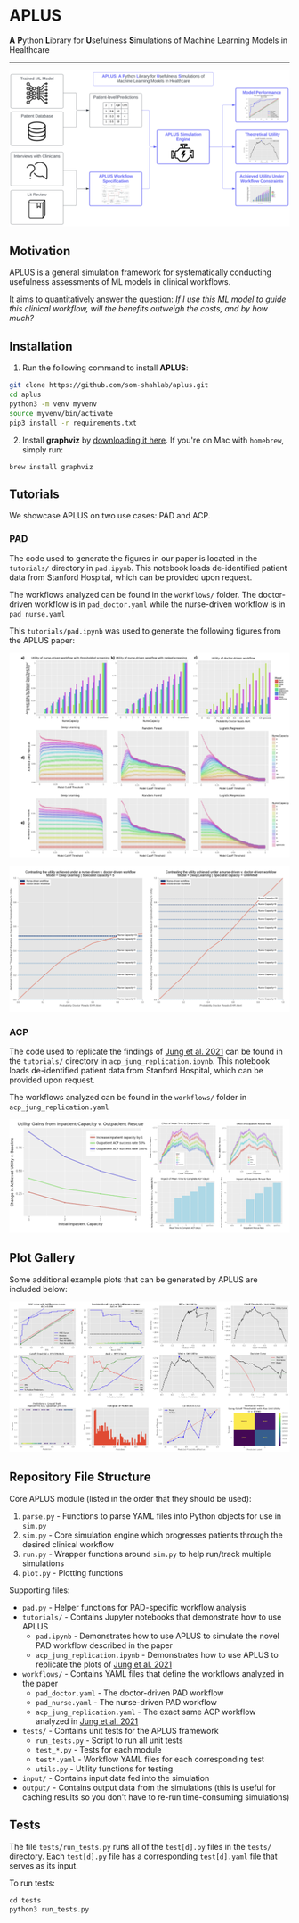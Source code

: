 # APLUS

**A** **P**ython **L**ibrary for **U**sefulness **S**imulations of Machine Learning Models in Healthcare

----

![Graphical Abstract](img/graphical%20abstract.png)

## Motivation

APLUS is a general simulation framework for systematically conducting usefulness assessments of ML models in clinical workflows.

It aims to quantitatively answer the question: *If I use this ML model to guide this clinical workflow, will the benefits outweigh the costs, and by how much?*

## Installation

1) Run the following command to install **APLUS**:

```bash
git clone https://github.com/som-shahlab/aplus.git
cd aplus
python3 -m venv myvenv
source myvenv/bin/activate
pip3 install -r requirements.txt
```

2. Install **graphviz** by [downloading it here](https://graphviz.org/download/). If you're on Mac with `homebrew`, simply run:
```
brew install graphviz
```

## Tutorials

We showcase APLUS on two use cases: PAD and ACP.

### PAD

The code used to generate the figures in our paper is located in the `tutorials/` directory in `pad.ipynb`. This notebook loads de-identified patient data from Stanford Hospital, which can be provided upon request.

The workflows analyzed can be found in the `workflows/` folder. The doctor-driven workflow is in `pad_doctor.yaml` while the nurse-driven workflow is in `pad_nurse.yaml`

This `tutorials/pad.ipynb` was used to generate the following figures from the APLUS paper:

![PAD Figure 1](img/pad%20figure%201.png)

![PAD Figure 2](img/pad%20figure%202.png)

### ACP

The code used to replicate the findings of [Jung et al. 2021](https://pubmed.ncbi.nlm.nih.gov/33355350/) can be found in the `tutorials/` directory in `acp_jung_replication.ipynb`. This notebook loads de-identified patient data from Stanford Hospital, which can be provided upon request.

The workflows analyzed can be found in the `workflows/` folder in `acp_jung_replication.yaml`

![ACP Figure](img/acp%20figure.png)

## Plot Gallery

Some additional example plots that can be generated by APLUS are included below:

![Additional Plots](img/additional%20plots.png)

## Repository File Structure

Core APLUS module (listed in the order that they should be used):
1. `parse.py` - Functions to parse YAML files into Python objects for use in `sim.py`
1. `sim.py` - Core simulation engine which progresses patients through the desired clinical workflow
1. `run.py` - Wrapper functions around `sim.py` to help run/track multiple simulations
1. `plot.py` - Plotting functions

Supporting files:
* `pad.py` - Helper functions for PAD-specific workflow analysis
* `tutorials/` - Contains Jupyter notebooks that demonstrate how to use APLUS
    * `pad.ipynb` - Demonstrates how to use APLUS to simulate the novel PAD workflow described in the paper
    * `acp_jung_replication.ipynb` - Demonstrates how to use APLUS to replicate the plots of [Jung et al. 2021](https://pubmed.ncbi.nlm.nih.gov/33355350/)
* `workflows/` - Contains YAML files that define the workflows analyzed in the paper
    * `pad_doctor.yaml` - The doctor-driven PAD workflow
    * `pad_nurse.yaml` - The nurse-driven PAD workflow
    * `acp_jung_replication.yaml` - The exact same ACP workflow analyzed in [Jung et al. 2021](https://pubmed.ncbi.nlm.nih.gov/33355350/)
* `tests/` - Contains unit tests for the APLUS framework
    * `run_tests.py` - Script to run all unit tests
    * `test_*.py` - Tests for each module
    * `test*.yaml` - Workflow YAML files for each corresponding test
    * `utils.py` - Utility functions for testing
* `input/` - Contains input data fed into the simulation
* `output/` - Contains output data from the simulations (this is useful for caching results so you don't have to re-run time-consuming simulations)

## Tests

The file `tests/run_tests.py` runs all of the `test[d].py` files in the `tests/` directory. Each `test[d].py` file has a corresponding `test[d].yaml` file that serves as its input.

To run tests:
```
cd tests
python3 run_tests.py
```